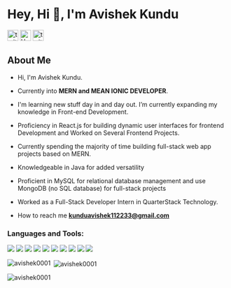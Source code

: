 <h1 align="left">Hey, Hi 👋, I'm Avishek Kundu</h1>

<p align="left">
<a href="https://www.linkedin.com/in/avishek-kundu-6b9a6720b/" target="blank"><img src="https://img.shields.io/static/v1?message=Avishek&logo=Linkedin&label=&color=blue&logoColor=white&labelColor=&style=flat" height="25" alt="twitter logo"  /></a>
<a href="https://www.hackerrank.com/@abhishekkunduth1" target="blank"><img src="https://img.shields.io/static/v1?message=HackerRank&logo=HackerRank&label=&color=black&logoColor=green&labelColor=&style=flat" height="25" alt="HackerRank logo"  /></a>
<a href="https://www.leetcode.com/avishek001" target="blank"><img src="https://img.shields.io/badge/-LeetCode-FFA116?style=for-the-badge&logo=LeetCode&logoColor=black" height="25" alt="twitter logo"  /></a>
  

<h2 align="left">About Me</h2>

  
-  Hi, I'm Avishek Kundu.
- Currently into **MERN and MEAN IONIC DEVELOPER**.
- I'm learning new stuff day in and day out. I’m currently expanding my knowledge in Front-end Development.
- Proficiency in React.js for building dynamic user interfaces for frontend Development and Worked on Several Frontend Projects.
- Currently spending the majority of time building full-stack web app projects based on MERN. 
- Knowledgeable in Java for added versatility
- Proficient in MySQL for relational database management and use MongoDB (no SQL database) for full-stack projects

- Worked as a Full-Stack Developer Intern in QuarterStack Technology.

-  How to reach me **kunduavishek112233@gmail.com**





<h3 align="left">Languages and Tools:</h3>
<p align="left"> <p align="left">
<img src="https://img.shields.io/badge/java-%23ED8B00.svg?style=for-the-badge&logo=openjdk&logoColor=white"/>
<img src="https://img.shields.io/badge/React-20232A?style=for-the-badge&logo=react&logoColor=61DAFB"/>
<img src="https://img.shields.io/badge/tailwindcss-%2338B2AC.svg?style=for-the-badge&logo=tailwind-css&logoColor=white"/>
<img src="https://img.shields.io/badge/node.js-6DA55F?style=for-the-badge&logo=node.js&logoColor=white"/>
<img src="https://img.shields.io/badge/express.js-%23404d59.svg?style=for-the-badge&logo=express&logoColor=%2361DAFB"/>
<img src="https://img.shields.io/badge/JavaScript-323330?style=for-the-badge&logo=javascript&logoColor=F7DF1E"/>
 <img src="https://img.shields.io/badge/MongoDB-4EA94B?style=for-the-badge&logo=mongodb&logoColor=white"  />
<img src="https://img.shields.io/badge/MySQL-005C84?style=for-the-badge&logo=mysql&logoColor=white"/>
<img src="https://img.shields.io/badge/PostgreSQL-316192?style=for-the-badge&logo=postgresql&logoColor=white"/>
<img src="https://img.shields.io/badge/git-%23F05033.svg?style=for-the-badge&logo=git&logoColor=white"/>
</p>

<p><img align="left" src="https://github-readme-stats.vercel.app/api/top-langs?username=avishek0001&show_icons=true&locale=en&layout=compact" alt="avishek0001" /></p>

<p>&nbsp;<img align="center" src="https://github-readme-stats.vercel.app/api?username=avishek0001&show_icons=true&locale=en" alt="avishek0001" /></p>

<p><img align="center" src="https://github-readme-streak-stats.herokuapp.com/?user=avishek0001&" alt="avishek0001" /></p>
